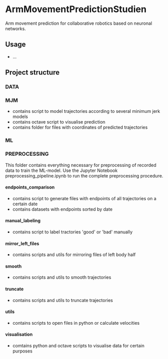 # ArmMovementPredictionStudien

Arm movement prediction for collaborative robotics based on neuronal networks.

## Usage

- ...

## Project structure

### DATA

### MJM
- contains script to model trajectories according to several minimum jerk models
- contains octave script to visualise prediction
- contains folder for files with coordinates of predicted trajectories

### ML

### PREPROCESSING
This folder contains everything necessary for preprocessing of recorded data to train the ML-model. Use the Jupyter Notebook preprocessing_pipeline.ipynb to run the complete preprocessing procedure.

#### endpoints_comparison
- contains script to generate files with endpoints of all trajectories on a certain date
- contains datasets with endpoints sorted by date
#### manual_labeling
- contains script to label tractories 'good' or 'bad' manually
#### mirror_left_files
- contains scripts and utils for mirroring files of left body half
#### smooth
- contains scripts and utils to smooth trajectories
#### truncate
- contains scripts and utils to truncate trajectories
#### utils
- contains scripts to open files in python or calculate velocities
#### visualisation
- comtains python and octave scripts to visualise data for certain purposes